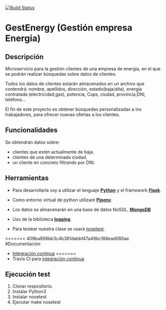 [![Build Status](https://travis-ci.com/patriciamaldonado/GestEnergy.svg?branch=master)](https://travis-ci.com/patriciamaldonado/GestEnergy)
# GestEnergy (Gestión empresa Energia)

## Descripción

 Microservicio para la gestión clientes de una empresa de energia, en el que se podrán realizar búsquedas sobre datos de clientes.

Todos los datos de clientes estarán almacenados en un archivo que contendrá: nombre, apellidos, dirección, estado(baja/alta), energía contratada (electricidad,gas), potencia, Cups, ciudad, provincia,DNI, teléfono...

El fin de este proyecto es obtener búsquedas personalizadas a los trabajadores, para ofrecer nuevas ofertas a los clientes.

## Funcionalidades

Se obtendrán datos sobre:

- clientes que estén actualmente de baja.
- clientes de una determinada ciudad.
- un cliente en concreto filtrando por DNI.


## Herramientas

- Para desarrollarla voy a utilizar el lenguaje **[Python](https://wiki.archlinux.org/index.php/Python)** y el framework **[Flask](http://flask.palletsprojects.com/en/1.1.x/)**.

- Como entorno virtual de python utilizaré **[Pipenv](https://pipenv-es.readthedocs.io/es/latest/)**.

- Los datos se almacenarán en una base de datos NoSQL, **[MongoDB](https://www.mongodb.com/es)**

- Uso de la biblioteca **[logging](https://docs.python.org/3/library/logging.html)**.

- Para testear nuestra clase se usará [nosetest](https://nose.readthedocs.io/en/latest/).

<<<<<<< 409ba858bb3c4b381dabbf47a49bc188ead080aa
#Documentación

- [Integración contínua]()
=======
- Travis CI para [integración contínua](https://github.com/patriciamaldonado/GestEnergy/blob/master/docs/documentacion.md)

## Ejecución test
 1. Clonar respositorio.
 2. Instalar Python3
 3. Instalar nosetest
 4. Ejecutar make nosetest
